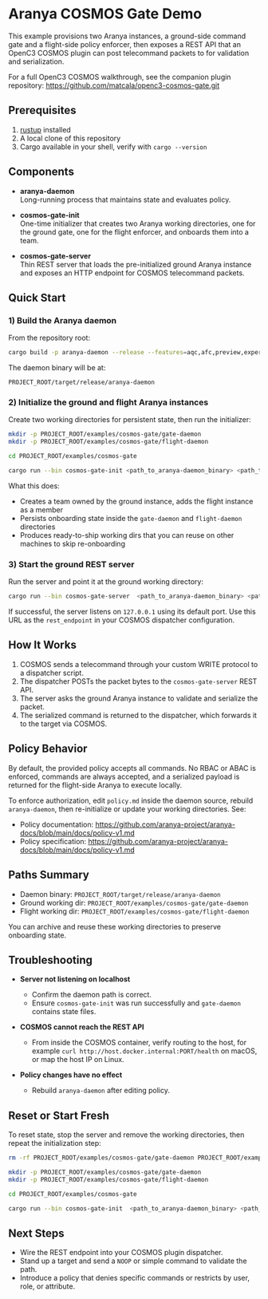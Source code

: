 # Aranya COSMOS Gate Demo

This example provisions two Aranya instances, a ground-side command gate and a flight-side policy enforcer, then exposes a REST API that an OpenC3 COSMOS plugin can post telecommand packets to for validation and serialization.

For a full OpenC3 COSMOS walkthrough, see the companion plugin repository: https://github.com/matcala/openc3-cosmos-gate.git

## Prerequisites

1. [rustup](https://rustup.rs/) installed
2. A local clone of this repository
3. Cargo available in your shell, verify with `cargo --version`

## Components

- **aranya-daemon**  
  Long-running process that maintains state and evaluates policy.

- **cosmos-gate-init**  
  One-time initializer that creates two Aranya working directories, one for the ground gate, one for the flight enforcer, and onboards them into a team.

- **cosmos-gate-server**  
  Thin REST server that loads the pre-initialized ground Aranya instance and exposes an HTTP endpoint for COSMOS telecommand packets.

## Quick Start

### 1) Build the Aranya daemon

From the repository root:

```bash
cargo build -p aranya-daemon --release --features=aqc,afc,preview,experimental
```

The daemon binary will be at:

```
PROJECT_ROOT/target/release/aranya-daemon
```

### 2) Initialize the ground and flight Aranya instances

Create two working directories for persistent state, then run the initializer:

```bash
mkdir -p PROJECT_ROOT/examples/cosmos-gate/gate-daemon
mkdir -p PROJECT_ROOT/examples/cosmos-gate/flight-daemon

cd PROJECT_ROOT/examples/cosmos-gate
```

```bash
cargo run --bin cosmos-gate-init <path_to_aranya-daemon_binary> <path_to_gate_daemon_dir> <path_to_flight_daemon_dir>
```

What this does:

- Creates a team owned by the ground instance, adds the flight instance as a member
- Persists onboarding state inside the `gate-daemon` and `flight-daemon` directories
- Produces ready-to-ship working dirs that you can reuse on other machines to skip re-onboarding

### 3) Start the ground REST server

Run the server and point it at the ground working directory:

```bash
cargo run --bin cosmos-gate-server  <path_to_aranya-daemon_binary> <path_to_gate_daemon_dir>
```

If successful, the server listens on `127.0.0.1` using its default port. Use this URL as the `rest_endpoint` in your COSMOS dispatcher configuration.

## How It Works

1. COSMOS sends a telecommand through your custom WRITE protocol to a dispatcher script.
2. The dispatcher POSTs the packet bytes to the `cosmos-gate-server` REST API.
3. The server asks the ground Aranya instance to validate and serialize the packet.
4. The serialized command is returned to the dispatcher, which forwards it to the target via COSMOS.

## Policy Behavior

By default, the provided policy accepts all commands. No RBAC or ABAC is enforced, commands are always accepted, and a serialized payload is returned for the flight-side Aranya to execute locally.

To enforce authorization, edit `policy.md` inside the daemon source, rebuild `aranya-daemon`, then re-initialize or update your working directories. See:

- Policy documentation: https://github.com/aranya-project/aranya-docs/blob/main/docs/policy-v1.md
- Policy specification: https://github.com/aranya-project/aranya-docs/blob/main/docs/policy-v1.md

## Paths Summary

- Daemon binary: `PROJECT_ROOT/target/release/aranya-daemon`
- Ground working dir: `PROJECT_ROOT/examples/cosmos-gate/gate-daemon`
- Flight working dir: `PROJECT_ROOT/examples/cosmos-gate/flight-daemon`

You can archive and reuse these working directories to preserve onboarding state.

## Troubleshooting

- **Server not listening on localhost**
  - Confirm the daemon path is correct.
  - Ensure `cosmos-gate-init` was run successfully and `gate-daemon` contains state files.

- **COSMOS cannot reach the REST API**
  - From inside the COSMOS container, verify routing to the host, for example `curl http://host.docker.internal:PORT/health` on macOS, or map the host IP on Linux.

- **Policy changes have no effect**
  - Rebuild `aranya-daemon` after editing policy.

## Reset or Start Fresh
To reset state, stop the server and remove the working directories, then repeat the initialization step:

```bash
rm -rf PROJECT_ROOT/examples/cosmos-gate/gate-daemon PROJECT_ROOT/examples/cosmos-gate/flight-daemon

mkdir -p PROJECT_ROOT/examples/cosmos-gate/gate-daemon
mkdir -p PROJECT_ROOT/examples/cosmos-gate/flight-daemon

cd PROJECT_ROOT/examples/cosmos-gate
```

```bash
cargo run --bin cosmos-gate-init  <path_to_aranya-daemon_binary> <path_to_gate_daemon_dir> <path_to_flight_daemon_dir>
```

## Next Steps
- Wire the REST endpoint into your COSMOS plugin dispatcher.
- Stand up a target and send a `NOOP` or simple command to validate the path.
- Introduce a policy that denies specific commands or restricts by user, role, or attribute.
